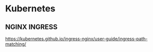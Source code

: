 # Kubernetes


## NGINX INGRESS
https://kubernetes.github.io/ingress-nginx/user-guide/ingress-path-matching/

